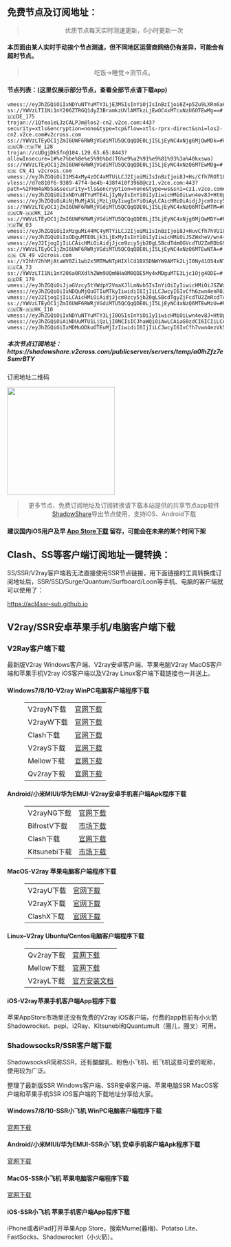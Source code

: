 
<h2>免费节点及订阅地址：</h2>
<blockquote>
<p style="text-align: center;">优质节点每天实时测速更新，6小时更新一次</p>
</blockquote>
<h4>本页面由某人实时手动挨个节点测速，但不同地区运营商网络仍有差异，可能会有超时节点。</h4>
<blockquote>
<p style="text-align: center;">吃饭->睡觉->测节点。</p>
</blockquote>
<h4>节点列表：(这里仅展示部分节点，查看全部节点请下载app)</h4>

```ss://YWVzLTEyOC1jZmI6UWF6RWRjVGdiMTU5QCQqQDE0LjI5LjEyNC4xNjg6MjQwMDA=#🇨🇳 CN_367
vmess://eyJhZGQiOiIxNDYuNTYuMTY3LjE3MSIsInYiOjIsInBzIjoi6Z+p5Zu9LXRn6aKR6YGTOkBicGp6eDItNDQiLCJwb3J0IjoiMzU5ODMiLCJpZCI6Ijg5ZjQ0ZWE2LTY0OGUtNDY0Zi1hM2RlLTczYjE1ZWMzMWZhNyIsImFpZCI6IjAiLCJzY3kiOiJhdXRvIiwibmV0IjoidGNwIiwidHlwZSI6IiIsInRscyI6IiJ9
ss://YWVzLTI1Ni1nY206ZTRGQ1dyZ3BramkzUVlAMTkzLjEwOC4xMTcuNzU6OTEwMg==#🇩🇪DE_175
trojan://1Qfea1eL3zCALPJm@los2-cn2.v2ce.com:443?security=xtls&encryption=none&type=tcp&flow=xtls-rprx-direct&sni=los2-cn2.v2ce.com#v2cross.com
ss://YWVzLTEyOC1jZmI6UWF6RWRjVGdiMTU5QCQqQDE0LjI5LjEyNC4xNjg6MjQwMDk=#Relay_🇨🇳CN-🇹🇼TW_128
trojan://cUDgjDkSfn@104.129.63.65:8443?allowInsecure=1#%e7%be%8e%e5%9b%bd(TG%e9%a2%91%e9%81%93%3a%40kxswa)
ss://YWVzLTEyOC1jZmI6UWF6RWRjVGdiMTU5QCQqQDE0LjI5LjEyNC4xNzQ6MTEwMDg=#🇨🇳 CN_41 v2cross.com
vmess://eyJhZGQiOiI1MS4xMy4zOC4xMTUiLCJ2IjoiMiIsInBzIjoi8J+Hs/Cfh7ROT181NyIsInBvcnQiOjUxNjExLCJpZCI6IjI5N2Y0YjM1LWEzMjEtNDRiOS04YTkwLTJkNDg2ZDExNTNjMSIsImFpZCI6IjAiLCJuZXQiOiJ3cyIsInR5cGUiOiIiLCJob3N0IjoiIiwicGF0aCI6Ii9mZWQiLCJ0bHMiOiIifQ==
vless://d7e810f6-9389-47f4-be4b-438f410f3968@cz1.v2ce.com:443?path=%2FHm4aRbSa&security=tls&encryption=none&type=ws&sni=cz1.v2ce.com#v2cross.com
vmess://eyJhZGQiOiIxNDYuNTYuMTE4LjIyNyIsInYiOiIyIiwicHMiOiLwn4ev8J+HtUpQXzMzNiIsInBvcnQiOjIwNTIsImlkIjoiNDQ4YTkwODctMjhmMy00ZmU0LWZhNDktMzZjOTEyZTBmNDk4IiwiYWlkIjoiMCIsIm5ldCI6IndzIiwidHlwZSI6IiIsImhvc3QiOiIiLCJwYXRoIjoiL3VwZGF0ZSIsInRscyI6IiJ9
vmess://eyJhZGQiOiAiNjMuMjA5LjMzLjUyIiwgInYiOiAyLCAicHMiOiAidjJjcm9zcy5jb20gLSBcdTdmOGVcdTU2ZmRcdTc5ZDFcdTdmNTdcdTYyYzlcdTU5MWFcdTVkZGVcdTVlMDNcdTk2ODZcdTgzZjJcdTVjMTRcdTVmYjdcdTVlMDJMZXZlbCAzXHU5MDFhXHU0ZmUxXHU4MGExXHU0ZWZkXHU2NzA5XHU5NjUwXHU1MTZjXHU1M2Y4IDM4IiwgInBvcnQiOiAiNDQyMDQiLCAiaWQiOiAiNzY3M2Q4YmQtY2QzZC00ODkzLWQ2ZjEtYTcyZDRkYmMzY2E4IiwgImFpZCI6ICIwIiwgInNjeSI6ICJhdXRvIiwgIm5ldCI6ICJ3cyIsICJ0eXBlIjogIiIsICJob3N0IjogIllvdVR1YmUtYXdlaWtlamkiLCAidGxzIjogIiIsICJwYXRoIjogIi8yMzQifQ==
ss://YWVzLTEyOC1jZmI6UWF6RWRjVGdiMTU5QCQqQDE0LjI5LjEyNC4xNzQ6MTEwMTM=#Relay_🇨🇳CN-🇭🇰HK_124
ss://YWVzLTEyOC1jZmI6UWF6RWRjVGdiMTU5QCQqQDE0LjI5LjEyNC4xNjg6MjQwMDY=#Relay_-🇹🇼TW_03
vmess://eyJhZGQiOiIxMzguMi44MC4yMTYiLCJ2IjoiMiIsInBzIjoi8J+HuvCfh7hVU18xMTMxIiwicG9ydCI6MjMzMTUsImlkIjoiYmQ2OTUzY2MtYTJhNi00MjFlLTg4ODEtZDNjZTlkZWUwYTM4IiwiYWlkIjoiMCIsIm5ldCI6IndzIiwidHlwZSI6IiIsImhvc3QiOiJZb3VUdWJlLWF3ZWlrZWppIiwicGF0aCI6Ii8iLCJ0bHMiOiIifQ==
vmess://eyJhZGQiOiIxODguMTE0Ljk3LjExMyIsInYiOiIyIiwicHMiOiJSZWxheV/wn4+BWlot8J+HuvCfh7hVU18xMzE2IiwicG9ydCI6NDQzLCJpZCI6IjllNmNlZWZmLTI1NDYtMzY5MC1hYzAwLTZmY2RmMzFkZWM5NCIsImFpZCI6IjAiLCJuZXQiOiJ3cyIsInR5cGUiOiIiLCJob3N0IjoidjJmbHkuc2FtcnQud2Vic2l0ZSIsInBhdGgiOiIvY2hjYXIiLCJ0bHMiOiJ0bHMifQ==
vmess://eyJ2IjogIjIiLCAicHMiOiAidjJjcm9zcy5jb20gLSBcdTdmOGVcdTU2ZmRDbG91ZEZsYXJlXHU1MTZjXHU1M2Y4Q0ROXHU4MjgyXHU3MGI5IDQ3IiwgImFkZCI6ICJ1czAzLmdvZ29nb28uY3lvdSIsICJwb3J0IjogIjQ0MyIsICJ0eXBlIjogIm5vbmUiLCAiaWQiOiAiZGI1ZDFhYTMtOTA4Yi00NGQxLWJlMGEtNGU2YThkNGU0Y2RhIiwgImFpZCI6ICIwIiwgIm5ldCI6ICJ3cyIsICJwYXRoIjogIi9nbyIsICJob3N0IjogInVzMDMuZ29nb2dvby5jeW91IiwgInRscyI6ICJ0bHMifQ==
ss://YWVzLTEyOC1jZmI6UWF6RWRjVGdiMTU5QCQqQDE0LjI5LjEyNC4xNzQ6MTEwNTA=#🇨🇳 CN_49 v2cross.com
ss://Y2hhY2hhMjAtaWV0Zi1wb2x5MTMwNTpHIXlCd1BXSDNWYW9AMTk2LjI0Ny41OS4xNTQ6ODAz#🇨🇦CA_73
ss://YWVzLTI1Ni1nY206a0RXdlhZWm9UQmNHa0M0QDE5My4xMDguMTE3Ljc1Ojg4ODE=#🇩🇪DE_179
vmess://eyJhZGQiOiJjaGVzcy5tYWdpY2VmaXJlLmNvbSIsInYiOiIyIiwicHMiOiJSZWxheV/wn4e68J+HuFVTLfCfh7rwn4e4VVNfMTExMyIsInBvcnQiOjQ0MywiaWQiOiI5YWE4MDAxNy0zNDI3LTQxNjUtYTUyMi1mNWY5YTExMzMwZDAiLCJhaWQiOiIwIiwibmV0IjoidGNwIiwidHlwZSI6IiIsImhvc3QiOiIiLCJwYXRoIjoiLyIsInRscyI6InRscyJ9
vmess://eyJhZGQiOiIxNDQuMjQuOTIuMTkyIiwidiI6IjIiLCJwcyI6IvCfh6zwn4enR0JfMjc3IiwicG9ydCI6ODAsImlkIjoiMjlkMDU3ZjktMTYwMC00YTE4LWI1OTUtNjJhMTQwNzNhMjMwIiwiYWlkIjoiMCIsIm5ldCI6InRjcCIsInR5cGUiOiIiLCJob3N0IjoiIiwicGF0aCI6Ii8iLCJ0bHMiOiIifQ==
vmess://eyJ2IjogIjIiLCAicHMiOiAidjJjcm9zcy5jb20gLSBcdTgyZjFcdTU2ZmRcdTc5M2VcdTRmMWFcdTRmZGRcdTk2NjlcdTViODlcdTUxNjhcdTkwZTggODkiLCAiYWRkIjogIjUxLjEzNy4xMzMuMTgxIiwgInBvcnQiOiAiMTM4MjgiLCAidHlwZSI6ICJub25lIiwgImlkIjogIjJiNWVlMmVkLWRkYWEtNGYxMy1hODZjLWVlNDdhY2YyNmEwZSIsICJhaWQiOiAiMCIsICJuZXQiOiAid3MiLCAicGF0aCI6ICIvZGdmZ2RmIiwgImhvc3QiOiAiNTEuMTM3LjEzMy4xODEiLCAidGxzIjogIiJ9
ss://YWVzLTEyOC1jZmI6UWF6RWRjVGdiMTU5QCQqQDE0LjI5LjEyNC4xNzQ6MTEwMzU=#Relay_🇨🇳CN-🇭🇰HK_110
vmess://eyJhZGQiOiIxNDYuNTYuMTY3LjI0OSIsInYiOiIyIiwicHMiOiLwn4ev8J+HtUpQXzMzNyIsInBvcnQiOjQxOTU0LCJpZCI6IjBhMWQ0YTc3LTdjZDMtNDg4YS1jYjYyLWRkZGEyZDhkZWEzYSIsImFpZCI6IjY0IiwibmV0IjoidGNwIiwidHlwZSI6IiIsImhvc3QiOiIiLCJwYXRoIjoiLyIsInRscyI6IiJ9
vmess://eyJhZGQiOiAiNDUuMTU1LjQzLjI0NCIsICJhaWQiOiAwLCAiaG9zdCI6ICIiLCAiaWQiOiAiNmI4ZjQyMmQtMjJkZC00NjY1LTk1OGMtYzU5ZGZhNmY1ODZhIiwgIm5ldCI6ICJ0Y3AiLCAicGF0aCI6ICIiLCAicG9ydCI6IDQ0MzYwLCAicHMiOiAidjJjcm9zcy5jb20gLSBcdTdmOGVcdTU2ZmQgIDE3IiwgInRscyI6ICIiLCAidHlwZSI6ICJhdXRvIiwgInNlY3VyaXR5IjogImF1dG8iLCAic2tpcC1jZXJ0LXZlcmlmeSI6IHRydWUsICJzbmkiOiAiIn0=
vmess://eyJhZGQiOiIxMDMuODkuOTEuMjIzIiwidiI6IjIiLCJwcyI6IvCfh7vwn4ezVk5fMTE5NyIsInBvcnQiOjgwLCJpZCI6ImE0NzlmYzAyLTA3YzUtNDg2NC04NTY0LWM0ZjE0N2RmYTQ4OCIsImFpZCI6IjAiLCJuZXQiOiJ3cyIsInR5cGUiOiIiLCJob3N0IjoiZnJvbnRpZXItaTE4bi50aWt0b2t2LmNvbSIsInBhdGgiOiIvc2hvcHZwbi5uZXQiLCJ0bHMiOiIifQ==
```
<h5>本次节点订阅地址：https://shadowshare.v2cross.com/publicserver/servers/temp/a0IhZfz7eSsmrBTY</h5>
<p>订阅地址二维码</p>
<img src='http://shadowshare.v2cross.com/qrcode.png' width=250 height=250>
<blockquote style='text-align: center;'>更多节点、免费订阅地址及订阅转换请下载本站提供的共享节点app软件<a href='https://shadowshare.v2cross.com'>ShadowShare</a>导出节点使用，支持iOS、Android下载</blockquote>
<h4>建议国内iOS用户及早 <a href='https://apps.apple.com/cn/app/shadowshare/id1612647259'>App Store下载</a> 留存，可能会在未来的某个时间下架</h4>

<div class="nv-content-wrap entry-content">
<h2>Clash、SS等客户端订阅地址一键转换：</h2>
<p>SS/SSR/V2ray客户端若无法直接使用SSR节点链接，用下面链接的工具转换成订阅地址后，SSR/SSD/Surge/Quantum/Surfboard/Loon等手机、电脑的客户端就可以使用了：</p>
<p><a href="https://acl4ssr-sub.github.io" target="_blank" rel="noreferrer noopener nofollow">https://acl4ssr-sub.github.io</a></p>
<h2>V2ray/SSR安卓苹果手机/电脑客户端下载</h2>
<h3>V2Ray客户端下载</h3>
<p>最新版V2ray Windows客户端、V2ray安卓客户端、苹果电脑V2ray MacOS客户端和苹果手机V2ray iOS客户端以及V2ray Linux客户端下载链接也一并送上。</p>
<h4>Windows7/8/10-<strong>V2ray WinPC电脑客户端</strong>程序下载</h4>
<figure class="wp-block-table alignwide is-style-stripes"><table><tbody><tr><td>V2rayN下载</td><td><a href="https://github.com/2dust/v2rayN/releases" target="_blank" rel="noreferrer noopener">官网下载</a></td></tr><tr><td>V2rayW下载</td><td><a href="https://github.com/Cenmrev/V2RayW/releases" target="_blank" rel="noreferrer noopener">官网下载</a></td></tr><tr><td>Clash下载</td><td><a href="https://github.com/Fndroid/clash_for_windows_pkg/releases" target="_blank" rel="noreferrer noopener">官网下载</a></td></tr><tr><td>V2rayS下载</td><td><a href="https://github.com/Shinlor/V2RayS/releases" target="_blank" rel="noreferrer noopener">官网下载</a></td></tr><tr><td>Mellow下载</td><td><a href="https://github.com/mellow-io/mellow/releases" target="_blank" rel="noreferrer noopener">官网下载</a></td></tr><tr><td>Qv2ray下载</td><td><a href="https://github.com/Qv2ray/Qv2ray" target="_blank" rel="noreferrer noopener">官网下载</a></td></tr></tbody></table></figure>
<h4><strong>Android/小米MIUI/华为EMUI-V2ray安卓手机客户端</strong>Apk程序下载</h4>
<figure class="wp-block-table alignwide is-style-stripes"><table><tbody><tr><td>V2rayNG下载</td><td><a href="https://github.com/2dust/v2rayNG/releases" target="_blank" rel="noreferrer noopener">官网下载</a></td></tr><tr><td>BifrostV下载</td><td><a rel="noreferrer noopener" href="https://www.appsapk.com/downloading/latest/com.github.dawndiy.bifrostv-0.6.8.apk" target="_blank">市场下载</a></td></tr><tr><td>Clash下载</td><td><a href="https://github.com/Kr328/ClashForAndroid/releases" target="_blank" rel="noreferrer noopener">官网下载</a></td></tr><tr><td>Kitsunebi下载</td><td><a rel="noreferrer noopener" href="https://apkpure.com/kitsunebi/fun.kitsunebi.kitsunebi4android" target="_blank">市场下载</a></td></tr></tbody></table></figure>
<h4><strong>MacOS-V2ray <strong>苹果电脑</strong>客户端</strong>程序下载</h4>
<figure class="wp-block-table alignwide is-style-stripes"><table><tbody><tr><td>V2rayU下载</td><td><a href="https://github.com/yanue/V2rayU/releases" target="_blank" rel="noreferrer noopener">官网下载</a></td></tr><tr><td>V2rayX下载</td><td><a href="https://github.com/Cenmrev/V2RayX/releases" target="_blank" rel="noreferrer noopener">官网下载</a></td></tr><tr><td>ClashX下载</td><td><a href="https://github.com/yichengchen/clashX/releases" target="_blank" rel="noreferrer noopener">官网下载</a></td></tr></tbody></table></figure>
<h4><strong>Linux</strong>–<strong>V2ray Ubuntu/Centos电脑客户端</strong>程序下载</h4>
<figure class="wp-block-table alignwide is-style-stripes"><table><tbody><tr><td>Qv2ray下载</td><td><a href="https://github.com/Qv2ray/Qv2ray" target="_blank" rel="noreferrer noopener">官网下载</a></td></tr><tr><td>Mellow下载</td><td><a href="https://github.com/mellow-io/mellow/releases" target="_blank" rel="noreferrer noopener">官网下载</a></td></tr><tr><td>V2rayL下载</td><td><a rel="noreferrer noopener" href="https://github.com/jiangxufeng/v2rayL" target="_blank">官方安装文档</a></td></tr></tbody></table></figure>
<h4>iOS-<strong>V2ray苹果<strong>手机客户端</strong>App程序</strong>下载</h4>
<p>苹果AppStore市场里还没有免费的V2ray iOS客户端，付费的app目前有小火箭Shadowrocket、pepi、i2Ray、Kitsunebi和Quantumult（圈儿，圈叉）可用。</p>
<h3>ShadowsocksR/SSR客户端下载</h3>
<p>ShadowsocksR简称SSR，还有酸酸乳、粉色小飞机、纸飞机这些可爱的昵称，使用较为广泛。</p>
<p>整理了最新版SSR Windows客户端、SSR安卓客户端、苹果电脑SSR MacOS客户端和苹果手机SSR iOS客户端的下载地址分享给大家。</p>
<h4><strong>Windows7/8/10-<strong>SSR小飞机 WinPC电脑客户端</strong>程序下载</strong></h4>
<p><a rel="noreferrer noopener" href="https://github.com/shadowsocksrr/shadowsocksr-csharp/releases" target="_blank">官网下载</a></p>
<h4><strong><strong>Android/小米MIUI/华为EMUI-SSR小飞机 安卓手机客户端</strong>Apk程序下载</strong></h4>
<p><a rel="noreferrer noopener" href="https://github.com/shadowsocksrr/shadowsocksr-android/releases" target="_blank">官网下载</a></p>
<h4><strong><strong>MacOS-SSR小飞机 苹果电脑客户端</strong>程序下载</strong></h4>
<p><a href="https://github.com/qinyuhang/ShadowsocksX-NG-R/releases" target="_blank" rel="noreferrer noopener">官网下载</a></p>
<h4><strong>iOS-<strong>SSR小飞机 苹果手机客户端App程序</strong></strong>下载</h4>
<p>iPhone或者iPad打开苹果App Store，搜索Mume(暮梅)、Potatso Lite、FastSocks、Shadowrocket（小火箭）。</p>
